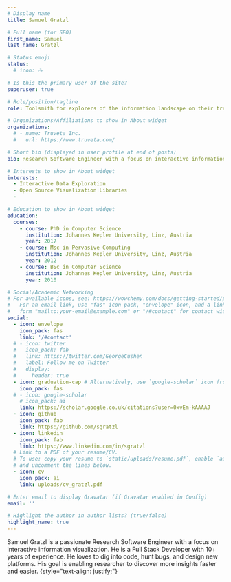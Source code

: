 ```yaml
---
# Display name
title: Samuel Gratzl

# Full name (for SEO)
first_name: Samuel
last_name: Gratzl

# Status emoji
status:
  # icon: ☕️

# Is this the primary user of the site?
superuser: true

# Role/position/tagline
role: Toolsmith for explorers of the information landscape on their treasure hunt for valuable insights

# Organizations/Affiliations to show in About widget
organizations:
  # - name: Truveta Inc.
  #   url: https://www.truveta.com/

# Short bio (displayed in user profile at end of posts)
bio: Research Software Engineer with a focus on interactive information visualization

# Interests to show in About widget
interests:
  - Interactive Data Exploration
  - Open Source Visualization Libraries
  -

# Education to show in About widget
education:
  courses:
    - course: PhD in Computer Science
      institution: Johannes Kepler University, Linz, Austria
      year: 2017
    - course: Msc in Pervasive Computing
      institution: Johannes Kepler University, Linz, Austria
      year: 2012
    - course: BSc in Computer Science
      institution: Johannes Kepler University, Linz, Austria
      year: 2010

# Social/Academic Networking
# For available icons, see: https://wowchemy.com/docs/getting-started/page-builder/#icons
#   For an email link, use "fas" icon pack, "envelope" icon, and a link in the
#   form "mailto:your-email@example.com" or "/#contact" for contact widget.
social:
  - icon: envelope
    icon_pack: fas
    link: '/#contact'
  # - icon: twitter
  #   icon_pack: fab
  #   link: https://twitter.com/GeorgeCushen
  #   label: Follow me on Twitter
  #   display:
  #     header: true
  - icon: graduation-cap # Alternatively, use `google-scholar` icon from `ai` icon pack
    icon_pack: fas
  # - icon: google-scholar
    # icon_pack: ai
    link: https://scholar.google.co.uk/citations?user=0xvEm-kAAAAJ
  - icon: github
    icon_pack: fab
    link: https://github.com/sgratzl
  - icon: linkedin
    icon_pack: fab
    link: https://www.linkedin.com/in/sgratzl
  # Link to a PDF of your resume/CV.
  # To use: copy your resume to `static/uploads/resume.pdf`, enable `ai` icons in `params.yaml`,
  # and uncomment the lines below.
  - icon: cv
    icon_pack: ai
    link: uploads/cv_gratzl.pdf

# Enter email to display Gravatar (if Gravatar enabled in Config)
email: ''

# Highlight the author in author lists? (true/false)
highlight_name: true
---
```


Samuel Gratzl is a passionate Research Software Engineer with a focus on interactive information visualization. He is a Full Stack Developer with 10+ years of experience. He loves to dig into code, hunt bugs, and design new platforms. His goal is enabling researcher to discover more insights faster and easier.
{style="text-align: justify;"}
